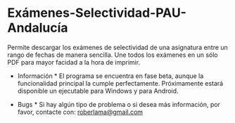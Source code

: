# Exámenes-Selectividad-PAU-Andalucía
Permite descargar los exámenes de selectividad de una asignatura entre un rango de fechas de manera sencilla. Une todos los exámenes en un sólo PDF para mayor facidad a la hora de imprimir.

* Información *
El programa se encuentra en fase beta, aunque la funcionalidad principal la cumple perfectamente. 
Próximamente estará disponible un ejecutable para Windows y para Android.

* Bugs *
Si hay algún tipo de problema o si desea más información, por favor, contacte con:
    roberlama@gmail.com
